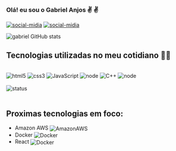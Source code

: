 ### Olá! eu sou o Gabriel Anjos ✌️ ✌️

[![social-midia](https://img.shields.io/badge/LinkedIn-0077B5?style=for-the-badge&logo=linkedin&logoColor=white)](https://www.linkedin.com/in/gabriel-anjos-60050b1b2/) [![social-midia](https://img.shields.io/badge/Instagram-E4405F?style=for-the-badge&logo=instagram&logoColor=white)](https://www.instagram.com/gabriel_anjos_Dev/)

![gabriel GitHub stats](https://github-readme-stats.vercel.app/api?username=anjos-gabriel&show_icons=true&theme=radical)

## Tecnologias utilizadas no meu cotidiano 👨‍💻

<div style="display:inline_block"><br/>
    <img aligne = "center" alt = "html5" src = "https://img.shields.io/badge/HTML5-E34F26?style=for-the-badge&logo=html5&logoColor=white">
    <img aligne = "center" alt = "css3" src = "https://img.shields.io/badge/CSS-239120?&style=for-the-badge&logo=css3&logoColor=white">
    <img aligne = "center" alt = "JavaScript" src = "https://img.shields.io/badge/JavaScript-323330?style=for-the-badge&logo=javascript&logoColor=F7DF1E"/>
    <img aligne = "center" alt = "node" src =  	"https://img.shields.io/badge/Node.js-43853D?style=for-the-badge&logo=node.js&logoColor=white">
    <img aligne = "center" alt = "C++" src =  	 	"https://img.shields.io/badge/C%2B%2B-00599C?style=for-the-badge&logo=c%2B%2B&logoColor=white">
    <img aligne = "center" alt = "node" src =  	"https://img.shields.io/badge/MySQL-00000F?style=for-the-badge&logo=mysql&logoColor=white">
  </div><br/>
<div>
<img  alt = "status" src =  	"https://github-readme-stats.vercel.app/api/top-langs/?username=gabriel-anjos&theme=blue-green">
</div><br/>

##  Proximas tecnologias em foco:


<ul>
<li>Amazon AWS <img style="vertical-align:middle" aligne = "center" alt = "AmazonAWS" src = "https://img.shields.io/badge/Amazon_AWS-232F3E?style=for-the-badge&logo=amazon-aws&logoColor=white"> </li>
    
<li>Docker <img style="vertical-align:middle" aligne = "center" alt = "Docker" src = "https://img.shields.io/badge/Docker-2CA5E0?style=for-the-badge&logo=docker&logoColor=white"></li>

<li>React <img style="vertical-align:middle" aligne = "center" alt = "Docker" src = "https://img.shields.io/badge/React-20232A?style=for-the-badge&logo=react&logoColor=61DAFB"></li>
</ul>

